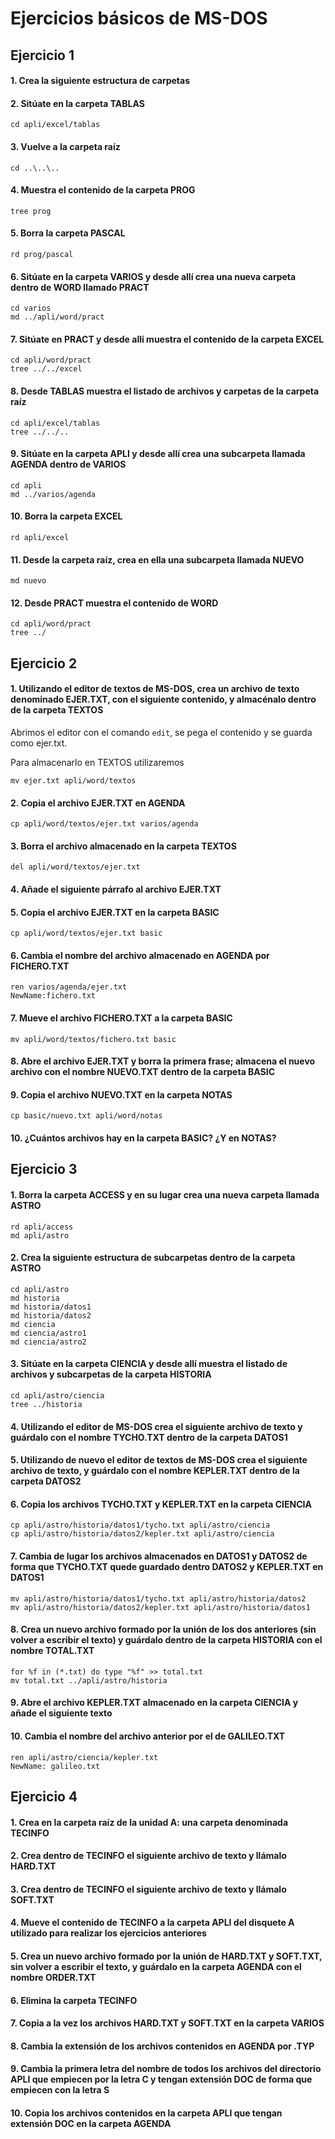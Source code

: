 # Ejercicios básicos de MS-DOS

## Ejercicio 1

#### 1. Crea la siguiente estructura de carpetas


#### 2. Sitúate en la carpeta TABLAS
```
cd apli/excel/tablas  
```


#### 3. Vuelve a la carpeta raíz
```
cd ..\..\..
```


#### 4. Muestra el contenido de la carpeta PROG
```
tree prog
```


#### 5. Borra la carpeta PASCAL
```
rd prog/pascal
```


#### 6. Sitúate en la carpeta VARIOS y desde allí crea una nueva carpeta dentro de WORD llamado PRACT
```
cd varios
md ../apli/word/pract
```


#### 7. Sitúate en PRACT y desde allí muestra el contenido de la carpeta EXCEL
```
cd apli/word/pract
tree ../../excel
```


#### 8. Desde TABLAS muestra el listado de archivos y carpetas de la carpeta raíz
```
cd apli/excel/tablas
tree ../../..
```


#### 9. Sitúate en la carpeta APLI y desde allí crea una subcarpeta llamada AGENDA dentro de VARIOS
```
cd apli
md ../varios/agenda
```


#### 10. Borra la carpeta EXCEL
```
rd apli/excel
```


#### 11. Desde la carpeta raíz, crea en ella una subcarpeta llamada NUEVO
```
md nuevo
```


#### 12. Desde PRACT muestra el contenido de WORD
```
cd apli/word/pract
tree ../
```




## Ejercicio 2

#### 1. Utilizando el editor de textos de MS-DOS, crea un archivo de texto denominado EJER.TXT, con el siguiente contenido, y almacénalo dentro de la carpeta TEXTOS
Abrimos el editor con el comando ``edit``, se pega el  contenido y se guarda como ejer.txt.

Para almacenarlo en TEXTOS utilizaremos 
```
mv ejer.txt apli/word/textos
```


#### 2. Copia el archivo EJER.TXT en AGENDA
```
cp apli/word/textos/ejer.txt varios/agenda
```


#### 3. Borra el archivo almacenado en la carpeta TEXTOS
```
del apli/word/textos/ejer.txt
```


#### 4. Añade el siguiente párrafo al archivo EJER.TXT


#### 5. Copia el archivo EJER.TXT en la carpeta BASIC
```
cp apli/word/textos/ejer.txt basic
```


#### 6. Cambia el nombre del archivo almacenado en AGENDA por FICHERO.TXT
```
ren varios/agenda/ejer.txt
NewName:fichero.txt
```


#### 7. Mueve el archivo FICHERO.TXT a la carpeta BASIC
```
mv apli/word/textos/fichero.txt basic
```


#### 8. Abre el archivo EJER.TXT y borra la primera frase; almacena el nuevo archivo con el nombre NUEVO.TXT dentro de la carpeta BASIC



#### 9. Copia el archivo NUEVO.TXT en la carpeta NOTAS
```
cp basic/nuevo.txt apli/word/notas
```


#### 10. ¿Cuántos archivos hay en la carpeta BASIC? ¿Y en NOTAS?





## Ejercicio 3

#### 1. Borra la carpeta ACCESS y en su lugar crea una nueva carpeta llamada ASTRO
```
rd apli/access
md apli/astro
```


#### 2. Crea la siguiente estructura de subcarpetas dentro de la carpeta ASTRO
```
cd apli/astro
md historia
md historia/datos1
md historia/datos2
md ciencia
md ciencia/astro1
md ciencia/astro2
```


#### 3. Sitúate en la carpeta CIENCIA y desde allí muestra el listado de archivos y subcarpetas de la carpeta HISTORIA
```
cd apli/astro/ciencia
tree ../historia
```


#### 4. Utilizando el editor de MS-DOS crea el siguiente archivo de texto y guárdalo con el nombre TYCHO.TXT dentro de la carpeta DATOS1


#### 5. Utilizando de nuevo el editor de textos de MS-DOS crea el siguiente archivo de texto, y guárdalo con el nombre KEPLER.TXT dentro de la carpeta DATOS2


#### 6. Copia los archivos TYCHO.TXT y KEPLER.TXT en la carpeta CIENCIA

```
cp apli/astro/historia/datos1/tycho.txt apli/astro/ciencia
cp apli/astro/historia/datos2/kepler.txt apli/astro/ciencia
```


#### 7. Cambia de lugar los archivos almacenados en DATOS1 y DATOS2 de forma que TYCHO.TXT quede guardado dentro DATOS2 y KEPLER.TXT en DATOS1
```
mv apli/astro/historia/datos1/tycho.txt apli/astro/historia/datos2
mv apli/astro/historia/datos2/kepler.txt apli/astro/historia/datos1
```


#### 8. Crea un nuevo archivo formado por la unión de los dos anteriores (sin volver a escribir el texto) y guárdalo dentro de la carpeta HISTORIA con el nombre TOTAL.TXT
```
for %f in (*.txt) do type "%f" >> total.txt
mv total.txt ../apli/astro/historia
```


#### 9. Abre el archivo KEPLER.TXT almacenado en la carpeta CIENCIA y añade el siguiente texto


#### 10. Cambia el nombre del archivo anterior por el de GALILEO.TXT
```
ren apli/astro/ciencia/kepler.txt
NewName: galileo.txt
```





## Ejercicio 4

#### 1. Crea en la carpeta raíz de la unidad A: una carpeta denominada TECINFO

#### 2. Crea dentro de TECINFO el siguiente archivo de texto y llámalo HARD.TXT

#### 3. Crea dentro de TECINFO el siguiente archivo de texto y llámalo SOFT.TXT

#### 4. Mueve el contenido de TECINFO a la carpeta APLI del disquete A utilizado para realizar los ejercicios anteriores

#### 5. Crea un nuevo archivo formado por la unión de HARD.TXT y SOFT.TXT, sin volver a escribir el texto, y guárdalo en la carpeta AGENDA con el nombre ORDER.TXT

#### 6. Elimina la carpeta TECINFO

#### 7. Copia a la vez los archivos HARD.TXT y SOFT.TXT en la carpeta VARIOS

#### 8. Cambia la extensión de los archivos contenidos en AGENDA por .TYP

#### 9. Cambia la primera letra del nombre de todos los archivos del directorio APLI que empiecen por la letra C y tengan extensión DOC de forma que empiecen con la letra S

#### 10. Copia los archivos contenidos en la carpeta APLI que tengan extensión DOC en la carpeta AGENDA
